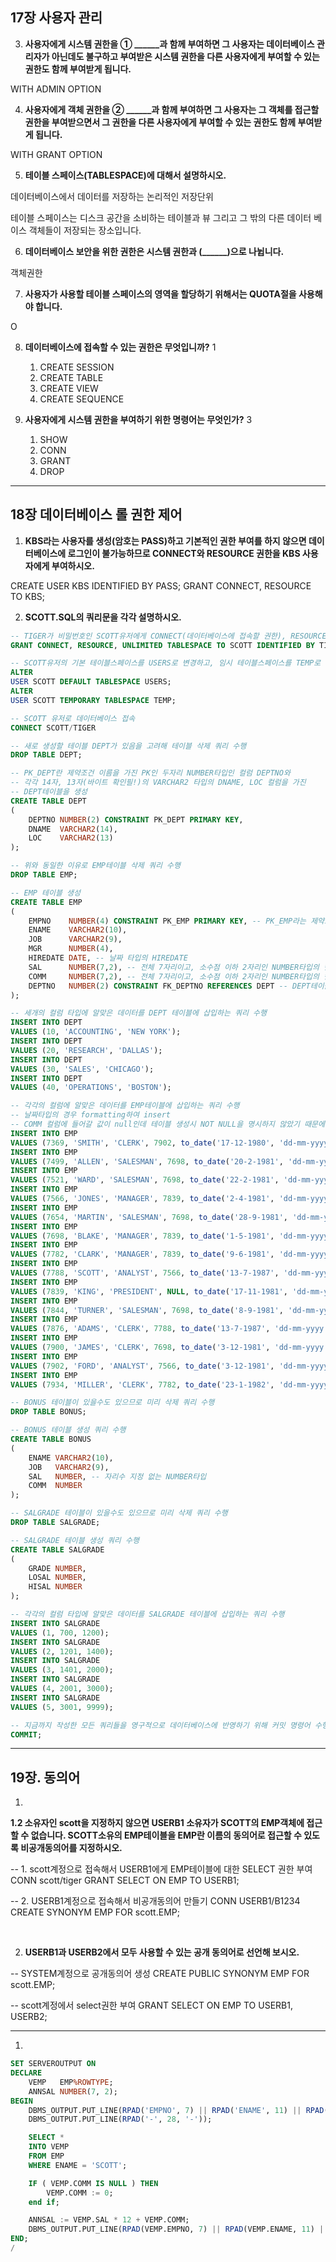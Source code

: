 ## 17장 사용자 관리

3. **사용자에게 시스템 권한을 ① ______과 함께 부여하면 그 사용자는 데이터베이스 관리자가 아닌데도 불구하고 부여받은 시스템 권한을 다른 사용자에게 부여할 수 있는 권한도 함께 부여받게 됩니다.**

WITH ADMIN OPTION



4. **사용자에게 객체 권한을 ② ______과 함께 부여하면 그 사용자는 그 객체를 접근할 권한을 부여받으면서 그 권한을 다른 사용자에게 부여할 수 있는 권한도 함께 부여받게 됩니다.**

WITH GRANT OPTION



5. **테이블 스페이스(TABLESPACE)에 대해서 설명하시오.**

데이터베이스에서 데이터를 저장하는 논리적인 저장단위

테이블 스페이스는 디스크 공간을 소비하는 테이블과 뷰 그리고 그 밖의 다른 데이터 베이스 객체들이 저장되는 장소입니다.



6. **데이터베이스 보안을 위한 권한은 시스템 권한과 (______)으로 나뉩니다.**

객체권한



7. **사용자가 사용할 테이블 스페이스의 영역을 할당하기 위해서는 QUOTA절을 사용해야 합니다.**

O



8. **데이터베이스에 접속할 수 있는 권한은 무엇입니까?**   1
   1) CREATE SESSION 
   2) CREATE TABLE
   3) CREATE VIEW
   4) CREATE SEQUENCE



9. **사용자에게 시스템 권한을 부여하기 위한 명령어는 무엇인가?**   3
   1) SHOW
   1) CONN
   1) GRANT
   1) DROP



---



## 18장 데이터베이스 롤 권한 제어

1. **KBS라는 사용자를 생성(암호는 PASS)하고 기본적인 권한 부여를 하지 않으면 데이터베이스에 로그인이 불가능하므로 CONNECT와 RESOURCE 권한을 KBS 사용자에게 부여하시오.**

CREATE USER KBS IDENTIFIED BY PASS;
GRANT CONNECT, RESOURCE TO KBS;



2. **SCOTT.SQL의 쿼리문을 각각 설명하시오.**

```sql
-- TIGER가 비밀번호인 SCOTT유저에게 CONNECT(데이터베이스에 접속할 권한), RESOURCE(테이블, 인덱스 등 객체를 생성할 권한) 권한을 부여하고, 이 사용자가 사용하는 테이블스페이스의 크기 제한을 없애는것을 허용한다.
GRANT CONNECT, RESOURCE, UNLIMITED TABLESPACE TO SCOTT IDENTIFIED BY TIGER;

-- SCOTT유저의 기본 테이블스페이스를 USERS로 변경하고, 임시 테이블스페이스를 TEMP로 변경한다.
ALTER
USER SCOTT DEFAULT TABLESPACE USERS;
ALTER
USER SCOTT TEMPORARY TABLESPACE TEMP;

-- SCOTT 유저로 데이터베이스 접속
CONNECT SCOTT/TIGER

-- 새로 생성할 테이블 DEPT가 있음을 고려해 테이블 삭제 쿼리 수행
DROP TABLE DEPT;

-- PK_DEPT란 제약조건 이름을 가진 PK인 두자리 NUMBER타입인 컬럼 DEPTNO와
-- 각각 14자, 13자(바이트 확인필!)의 VARCHAR2 타입의 DNAME, LOC 컬럼을 가진
-- DEPT테이블을 생성
CREATE TABLE DEPT
(
    DEPTNO NUMBER(2) CONSTRAINT PK_DEPT PRIMARY KEY,
    DNAME  VARCHAR2(14),
    LOC    VARCHAR2(13)
);

-- 위와 동일한 이유로 EMP테이블 삭제 쿼리 수행
DROP TABLE EMP;

-- EMP 테이블 생성
CREATE TABLE EMP
(
    EMPNO    NUMBER(4) CONSTRAINT PK_EMP PRIMARY KEY, -- PK_EMP라는 제약조건 이름을 가지고, PK인 네자리의 NUMBER타입의 컬럼인 EMPNO
    ENAME    VARCHAR2(10),
    JOB      VARCHAR2(9),
    MGR      NUMBER(4),
    HIREDATE DATE, -- 날짜 타입의 HIREDATE
    SAL      NUMBER(7,2), -- 전체 7자리이고, 소수점 이하 2자리인 NUMBER타입의 컬럼인 SAL
    COMM     NUMBER(7,2), -- 전체 7자리이고, 소수점 이하 2자리인 NUMBER타입의 컬럼인 COMM
    DEPTNO   NUMBER(2) CONSTRAINT FK_DEPTNO REFERENCES DEPT -- DEPT테이블의 PK인 DEPTNO 컬럼을 참조하는 FK_DEPTNO라는 외래키제약조건 이름을 가진 두자리 NUMBER타입의 컬럼인 DEPTNO
);

-- 세개의 컬럼 타입에 알맞은 데이터를 DEPT 테이블에 삽입하는 쿼리 수행
INSERT INTO DEPT
VALUES (10, 'ACCOUNTING', 'NEW YORK');
INSERT INTO DEPT
VALUES (20, 'RESEARCH', 'DALLAS');
INSERT INTO DEPT
VALUES (30, 'SALES', 'CHICAGO');
INSERT INTO DEPT
VALUES (40, 'OPERATIONS', 'BOSTON');

-- 각각의 컬럼에 알맞은 데이터를 EMP테이블에 삽입하는 쿼리 수행
-- 날짜타입의 경우 formatting하여 insert
-- COMM 컬럼에 들어갈 값이 null인데 테이블 생성시 NOT NULL을 명시하지 않았기 때문에 null값 삽입이 허용
INSERT INTO EMP
VALUES (7369, 'SMITH', 'CLERK', 7902, to_date('17-12-1980', 'dd-mm-yyyy'), 800, NULL, 20);
INSERT INTO EMP
VALUES (7499, 'ALLEN', 'SALESMAN', 7698, to_date('20-2-1981', 'dd-mm-yyyy'), 1600, 300, 30);
INSERT INTO EMP
VALUES (7521, 'WARD', 'SALESMAN', 7698, to_date('22-2-1981', 'dd-mm-yyyy'), 1250, 500, 30);
INSERT INTO EMP
VALUES (7566, 'JONES', 'MANAGER', 7839, to_date('2-4-1981', 'dd-mm-yyyy'), 2975, NULL, 20);
INSERT INTO EMP
VALUES (7654, 'MARTIN', 'SALESMAN', 7698, to_date('28-9-1981', 'dd-mm-yyyy'), 1250, 1400, 30);
INSERT INTO EMP
VALUES (7698, 'BLAKE', 'MANAGER', 7839, to_date('1-5-1981', 'dd-mm-yyyy'), 2850, NULL, 30);
INSERT INTO EMP
VALUES (7782, 'CLARK', 'MANAGER', 7839, to_date('9-6-1981', 'dd-mm-yyyy'), 2450, NULL, 10);
INSERT INTO EMP
VALUES (7788, 'SCOTT', 'ANALYST', 7566, to_date('13-7-1987', 'dd-mm-yyyy'), 3000, NULL, 20);
INSERT INTO EMP
VALUES (7839, 'KING', 'PRESIDENT', NULL, to_date('17-11-1981', 'dd-mm-yyyy'), 5000, NULL, 10);
INSERT INTO EMP
VALUES (7844, 'TURNER', 'SALESMAN', 7698, to_date('8-9-1981', 'dd-mm-yyyy'), 1500, 0, 30);
INSERT INTO EMP
VALUES (7876, 'ADAMS', 'CLERK', 7788, to_date('13-7-1987', 'dd-mm-yyyy'), 1100, NULL, 20);
INSERT INTO EMP
VALUES (7900, 'JAMES', 'CLERK', 7698, to_date('3-12-1981', 'dd-mm-yyyy'), 950, NULL, 30);
INSERT INTO EMP
VALUES (7902, 'FORD', 'ANALYST', 7566, to_date('3-12-1981', 'dd-mm-yyyy'), 3000, NULL, 20);
INSERT INTO EMP
VALUES (7934, 'MILLER', 'CLERK', 7782, to_date('23-1-1982', 'dd-mm-yyyy'), 1300, NULL, 10);

-- BONUS 테이블이 있을수도 있으므로 미리 삭제 쿼리 수행
DROP TABLE BONUS;

-- BONUS 테이블 생성 쿼리 수행
CREATE TABLE BONUS
(
    ENAME VARCHAR2(10),
    JOB   VARCHAR2(9),
    SAL   NUMBER, -- 자리수 지정 없는 NUMBER타입
    COMM  NUMBER
);

-- SALGRADE 테이블이 있을수도 있으므로 미리 삭제 쿼리 수행
DROP TABLE SALGRADE;

-- SALGRADE 테이블 생성 쿼리 수행
CREATE TABLE SALGRADE
(
    GRADE NUMBER,
    LOSAL NUMBER,
    HISAL NUMBER
);

-- 각각의 컬럼 타입에 알맞은 데이터를 SALGRADE 테이블에 삽입하는 쿼리 수행
INSERT INTO SALGRADE
VALUES (1, 700, 1200);
INSERT INTO SALGRADE
VALUES (2, 1201, 1400);
INSERT INTO SALGRADE
VALUES (3, 1401, 2000);
INSERT INTO SALGRADE
VALUES (4, 2001, 3000);
INSERT INTO SALGRADE
VALUES (5, 3001, 9999);

-- 지금까지 작성한 모든 쿼리들을 영구적으로 데이터베이스에 반영하기 위해 커밋 명령어 수행
COMMIT;
```



---



## 19장. 동의어

1. 

**1.2 소유자인 scott을 지정하지 않으면 USERB1 소유자가 SCOTT의 EMP객체에 접근할 수 없습니다. SCOTT소유의 EMP테이블을 EMP란 이름의 동의어로 접근할 수 있도록 비공개동의어를 지정하시오.**

-- 1. scott계정으로 접속해서 USERB1에게 EMP테이블에 대한 SELECT 권한 부여
	CONN scott/tiger
	GRANT SELECT ON EMP TO USERB1;

-- 2. USERB1계정으로 접속해서 비공개동의어 만들기
	CONN USERB1/B1234
	CREATE SYNONYM EMP FOR scott.EMP;

​	

2. **USERB1과 USERB2에서 모두 사용할 수 있는 공개 동의어로 선언해 보시오.**

-- SYSTEM계정으로 공개동의어 생성
	CREATE PUBLIC SYNONYM EMP FOR scott.EMP;

-- scott계정에서 select권한 부여
	GRANT SELECT ON EMP TO USERB1, USERB2;



---



1. 

```sql
SET SERVEROUTPUT ON
DECLARE
    VEMP   EMP%ROWTYPE;
    ANNSAL NUMBER(7, 2);
BEGIN
    DBMS_OUTPUT.PUT_LINE(RPAD('EMPNO', 7) || RPAD('ENAME', 11) || RPAD('ANNSAl', 11));
    DBMS_OUTPUT.PUT_LINE(RPAD('-', 28, '-'));

    SELECT *
    INTO VEMP
    FROM EMP
    WHERE ENAME = 'SCOTT';

    IF ( VEMP.COMM IS NULL ) THEN
        VEMP.COMM := 0;
    end if;

    ANNSAL := VEMP.SAL * 12 + VEMP.COMM;
    DBMS_OUTPUT.PUT_LINE(RPAD(VEMP.EMPNO, 7) || RPAD(VEMP.ENAME, 11) || RPAD(ANNSAL, 11));
END;
/
```
